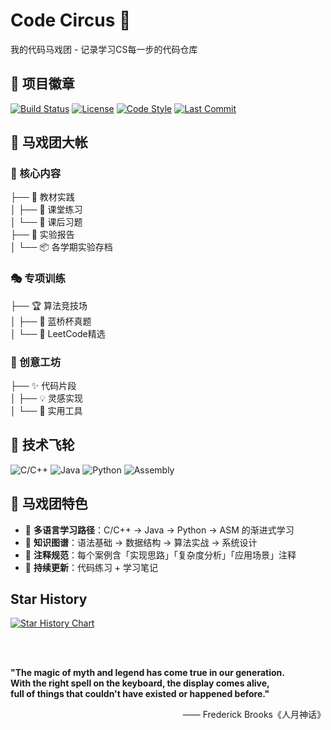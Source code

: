 # Code Circus 🎪

我的代码马戏团 - 记录学习CS每一步的代码仓库

## 🎯 项目徽章
[![Build Status](https://img.shields.io/badge/构建状态-持续更新中-brightgreen)]()
[![License](https://img.shields.io/badge/许可证-MIT-blue)]()
[![Code Style](https://img.shields.io/badge/代码风格-Google-orange)]()
[![Last Commit](https://img.shields.io/github/last-commit/Skylarrkuo/CodeCircus)]()

## 🎪 马戏团大帐
### 🎩 核心内容
├── 📖 教材实践  
│   ├── 🎒 课堂练习  
│   └── 🏡 课后习题  
├── 🔬 实验报告  
│   └── 📦 各学期实验存档  

### 🎭 专项训练
├── 🏆 算法竞技场  
│   ├── 🥇 蓝桥杯真题  
│   └── 🥈 LeetCode精选  

### 🎨 创意工坊
├── ✨ 代码片段  
│   ├── 💡 灵感实现  
│   └── 🎁 实用工具  

## 🚀 技术飞轮
![C/C++](https://img.shields.io/badge/-C/C++-00599C?logo=c%2B%2B&logoColor=white)
![Java](https://img.shields.io/badge/-Java-007396?logo=java&logoColor=white)
![Python](https://img.shields.io/badge/-Python-3776AB?logo=python&logoColor=white)
![Assembly](https://img.shields.io/badge/-Assembly-6E4C13?logo=assemblyscript&logoColor=white)

## 🌟 马戏团特色
- 🎯 **多语言学习路径**：C/C++ → Java → Python → ASM 的渐进式学习
- 🧠 **知识图谱**：语法基础 → 数据结构 → 算法实战 → 系统设计
- 📝 **注释规范**：每个案例含「实现思路」「复杂度分析」「应用场景」注释
- 🚴 **持续更新**：代码练习 + 学习笔记

## Star History

[![Star History Chart](https://api.star-history.com/svg?repos=Skylarrkuo/CodeCircus&type=Date)](https://star-history.com/#Skylarrkuo/CodeCircus&Date)

 <br>
  <br>

**"The magic of myth and legend has come true in our generation.**  
**With the right spell on the keyboard, the display comes alive,**  
**full of things that couldn't have existed or happened before."**  

<p align="right">—— Frederick Brooks《人月神话》</p>
